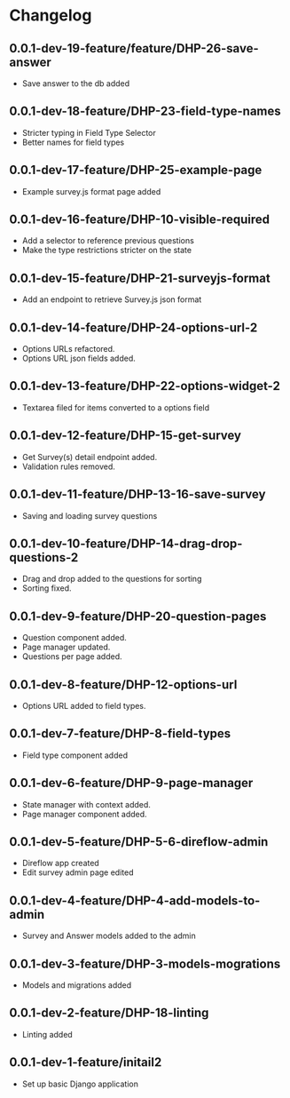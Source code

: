 # Changelog

## 0.0.1-dev-19-feature/feature/DHP-26-save-answer
- Save answer to the db added

## 0.0.1-dev-18-feature/DHP-23-field-type-names
- Stricter typing in Field Type Selector
- Better names for field types

## 0.0.1-dev-17-feature/DHP-25-example-page
- Example survey.js format page added

## 0.0.1-dev-16-feature/DHP-10-visible-required
- Add a selector to reference previous questions
- Make the type restrictions stricter on the state

## 0.0.1-dev-15-feature/DHP-21-surveyjs-format
- Add an endpoint to retrieve Survey.js json format

## 0.0.1-dev-14-feature/DHP-24-options-url-2
- Options URLs refactored.
- Options URL json fields added.

## 0.0.1-dev-13-feature/DHP-22-options-widget-2
- Textarea filed for items converted to a options field

## 0.0.1-dev-12-feature/DHP-15-get-survey
- Get Survey(s) detail endpoint added.
- Validation rules removed.

## 0.0.1-dev-11-feature/DHP-13-16-save-survey
- Saving and loading survey questions

## 0.0.1-dev-10-feature/DHP-14-drag-drop-questions-2
- Drag and drop added to the questions for sorting
- Sorting fixed.

## 0.0.1-dev-9-feature/DHP-20-question-pages
- Question component added.
- Page manager updated.
- Questions per page added.

## 0.0.1-dev-8-feature/DHP-12-options-url
- Options URL added to field types.

## 0.0.1-dev-7-feature/DHP-8-field-types
- Field type component added

## 0.0.1-dev-6-feature/DHP-9-page-manager
- State manager with context added.
- Page manager component added.

## 0.0.1-dev-5-feature/DHP-5-6-direflow-admin
- Direflow app created
- Edit survey admin page edited

## 0.0.1-dev-4-feature/DHP-4-add-models-to-admin
- Survey and Answer models added to the admin

## 0.0.1-dev-3-feature/DHP-3-models-mogrations
- Models and migrations added

## 0.0.1-dev-2-feature/DHP-18-linting
- Linting added

## 0.0.1-dev-1-feature/initail2
- Set up basic Django application 
